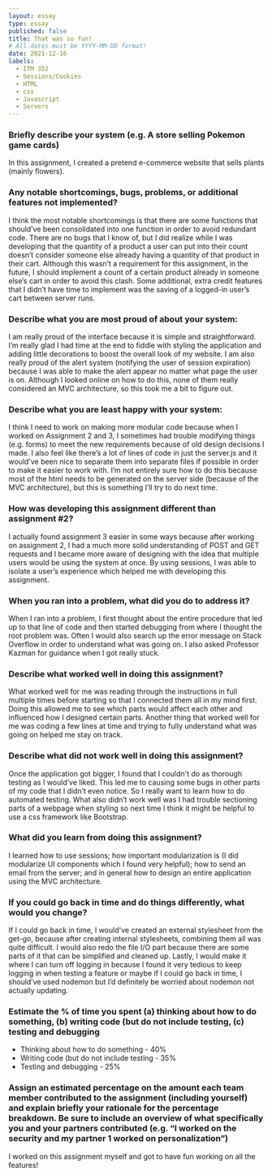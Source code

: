 ```yaml
---
layout: essay
type: essay
published: false
title: That was so fun!
# All dates must be YYYY-MM-DD format!
date: 2021-12-16
labels:
  - ITM 352
  - Sessions/Cookies
  - HTML
  - css
  - Javascript
  - Servers
---
```


### Briefly describe your system (e.g. A store selling Pokemon game cards)
In this assignment, I created a pretend e-commerce website that sells plants (mainly flowers).

### Any notable shortcomings, bugs, problems, or additional features not implemented?
I think the most notable shortcomings is that there are some functions that should’ve been consolidated into one function in order to avoid redundant code. There are no bugs that I know of, but I did realize while I was developing that the quantity of a product a user can put into their count doesn’t consider someone else already having a quantity of that product in their cart. Although this wasn’t a requirement for this assignment, in the future, I should implement a count of a certain product already in someone else’s cart in order to avoid this clash. Some additional, extra credit features that I didn’t have time to implement was the saving of a logged-in user’s cart between server runs.

### Describe what you are most proud of about your system:
I am really proud of the interface because it is simple and straightforward. I’m really glad I had time at the end to fiddle with styling the application and adding little decorations to boost the overall look of my website. I am also really proud of the alert system (notifying the user of session expiration) because I was able to make the alert appear no matter what page the user is on. Although I looked online on how to do this, none of them really considered an MVC architecture, so this took me a bit to figure out. 

### Describe what you are least happy with your system:
I think I need to work on making more modular code because when I worked on Assignment 2 and 3, I sometimes had trouble modifying things (e.g. forms) to meet the new requirements because of old design decisions I made. I also feel like there’s a lot of lines of code in just the server.js and it would’ve been nice to separate them into separate files if possible in order to make it easier to work with. I’m not entirely sure how to do this because most of the html needs to be generated on the server side (because of the MVC architecture), but this is something I’ll try to do next time. 

### How was developing this assignment different than assignment #2?
I actually found assignment 3 easier in some ways because after working on assignment 2, I had a much more solid understanding of POST and GET requests and I became more aware of designing with the idea that multiple users would be using the system at once. By using sessions, I was able to isolate a user’s experience which helped me with developing this assignment. 

### When you ran into a problem, what did you do to address it?
When I ran into a problem, I first thought about the entire procedure that led up to that line of code and then started debugging from where I thought the root problem was. Often I would also search up the error message on Stack Overflow in order to understand what was going on. I also asked Professor Kazman for guidance when I got really stuck. 

### Describe what worked well in doing this assignment?
What worked well for me was reading through the instructions in full multiple times before starting so that I connected them all in my mind first. Doing this allowed me to see which parts would affect each other and influenced how I designed certain parts. Another thing that worked well for me was coding a few lines at time and trying to fully understand what was going on helped me stay on track. 

### Describe what did not work well in doing this assignment?
Once the application got bigger, I found that I couldn't do as thorough testing as I would’ve liked. This led me to causing some bugs in other parts of my code that I didn’t even notice. So I really want to learn how to do automated testing. What also didn’t work well was I had trouble sectioning parts of a webpage when styling so next time I think it might be helpful to use a css framework like Bootstrap. 

### What did you learn from doing this assignment?
I learned how to use sessions; how important modularization is (I did modularize UI components which I found very helpful); how to send an email from the server; and in general how to design an entire application using the MVC architecture.

### If you could go back in time and do things differently, what would you change?
If I could go back in time, I would've created an external stylesheet from the get-go, because after creating internal stylesheets, combining them all was quite difficult. I would also redo the file I/O part because there are some parts of it that can be simplified and cleaned up. Lastly, I would make it where I can turn off logging in because I found it very tedious to keep logging in when testing a feature or maybe if I could go back in time, I should’ve used nodemon but I’d definitely be worried about nodemon not actually updating. 

### Estimate the % of time you spent (a) thinking about how to do something, (b) writing code (but do not include testing, (c) testing and debugging
 - Thinking about how to do something - 40%
 - Writing code (but do not include testing - 35%
 - Testing and debugging - 25%

### Assign an estimated percentage on the amount each team member contributed to the assignment (including yourself) and explain briefly your rationale for the percentage breakdown. Be sure to include an overview of what specifically you and your partners contributed (e.g. “I worked on the security and my partner 1 worked on personalization”)
I worked on this assignment myself and got to have fun working on all the features!
